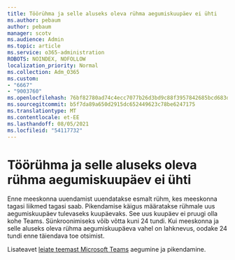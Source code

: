 ```yaml
---
title: Töörühma ja selle aluseks oleva rühma aegumiskuupäev ei ühti
ms.author: pebaum
author: pebaum
manager: scotv
ms.audience: Admin
ms.topic: article
ms.service: o365-administration
ROBOTS: NOINDEX, NOFOLLOW
localization_priority: Normal
ms.collection: Adm_O365
ms.custom:
- "6667"
- "9003760"
ms.openlocfilehash: 76bf82780ad74c4ecc7077b26d3bd9c88f3957842685bcd683d7b2bbaf3a26fa
ms.sourcegitcommit: b5f7da89a650d2915dc652449623c78be6247175
ms.translationtype: MT
ms.contentlocale: et-EE
ms.lasthandoff: 08/05/2021
ms.locfileid: "54117732"
---
```

# <a name="expiration-date-of-team-and-underlying-group-dont-match"></a>Töörühma ja selle aluseks oleva rühma aegumiskuupäev ei ühti

Enne meeskonna uuendamist uuendatakse esmalt rühm, kes meeskonna tagasi liikmed tagasi saab. Pikendamise käigus määratakse rühmale uus aegumiskuupäev tulevaseks kuupäevaks. See uus kuupäev ei pruugi olla kohe Teams. Sünkroonimiseks võib võtta kuni 24 tundi. Kui meeskonna ja selle aluseks oleva rühma aegumiskuupäeva vahel on lahknevus, oodake 24 tundi enne täiendava toe otsimist.  

Lisateavet [leiate teemast Microsoft Teams](https://docs.microsoft.com/microsoftteams/team-expiration-renewal) aegumine ja pikendamine.
